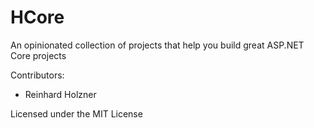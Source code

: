 # HCore
An opinionated collection of projects that help you build great ASP.NET Core projects

Contributors: 
- Reinhard Holzner

Licensed under the MIT License